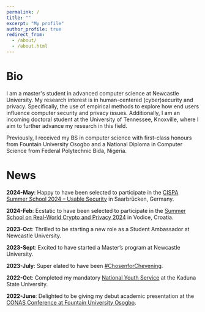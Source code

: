 ```yaml
---
permalink: /
title: ""
excerpt: "My profile"
author_profile: true
redirect_from: 
  - /about/
  - /about.html
---
```

Bio
======
I am a master's student in advanced computer science at Newcastle University. My research interest is in human-centered (cyber)security and privacy. Specifically, the use of empirical methods to explore how end users influence computer security and privacy issues. Additionally, I am an incoming doctoral student at the University of Tennessee, Knoxville, where I aim to further advance my research in this field.

Previously, I received my BS in computer science with first-class honours from Fountain University Osogbo and a National Diploma in Computer Science from Federal Polytechnic Bida, Nigeria. 


News
======
**2024-May**:        Happy to have been selected to participate in the [CISPA Summer School 2024 – Usable Security]([https://summerschool-croatia.cs.ru.nl/2024/](https://cispa.de/summer-school-usable)) in Saarbrücken, Germany.

**2024-Feb**:        Ecstatic to have been selected to participate in the [Summer School on Real-World Crypto and Privacy 2024](https://summerschool-croatia.cs.ru.nl/2024/) in Vodice, Croatia.

**2023-Oct**:        Thrilled to be starting a new role as a Student Ambassador at Newcastle University.

**2023-Sept**:       Excited to have started a Master’s program at Newcastle University.

**2023-July**:       Super elated to have been [#ChosenforChevening](https://www.chevening.org/scholarships/).

**2022-Oct**:        Completed my mandatory [National Youth Service](https://www.nysc.gov.ng/aboutscheme.html) at the Kaduna State University.

**2022-June**:       Delighted to be giving my debut academic presentation at the [CONAS Conference at Fountain University Osogbo](https://fuo.edu.ng/innovative-tools-in-science-and-technology-for-global-development/).

